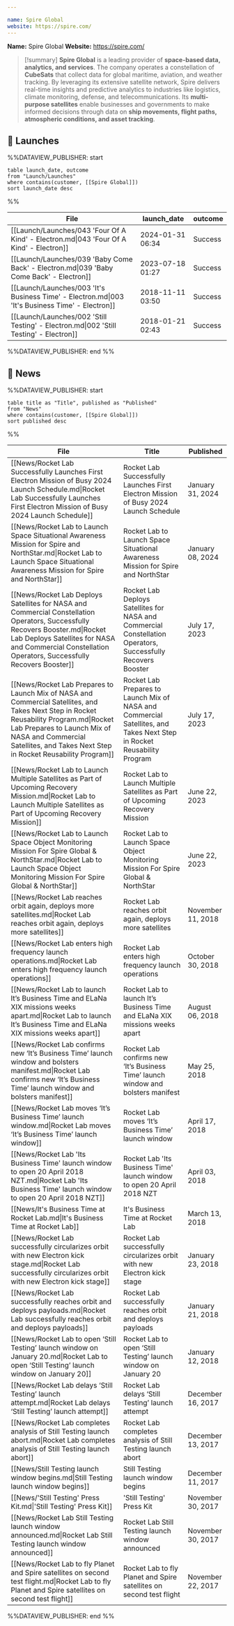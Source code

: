 ```yaml
---

name: Spire Global
website: https://spire.com/
---
```


**Name:** Spire Global
**Website:** https://spire.com/

>[!summary]
**Spire Global** is a leading provider of **space-based data, analytics, and services**. The company operates a constellation of **CubeSats** that collect data for global maritime, aviation, and weather tracking. By leveraging its extensive satellite network, Spire delivers real-time insights and predictive analytics to industries like logistics, climate monitoring, defense, and telecommunications. Its **multi-purpose satellites** enable businesses and governments to make informed decisions through data on **ship movements, flight paths, atmospheric conditions, and asset tracking**. 


## 🚀 Launches
%%DATAVIEW_PUBLISHER: start
```
table launch_date, outcome
from "Launch/Launches"
where contains(customer, [[Spire Global]])
sort launch_date desc
```
%%

| File                                                                                            | launch_date      | outcome |
| ----------------------------------------------------------------------------------------------- | ---------------- | ------- |
| [[Launch/Launches/043 'Four Of A Kind' - Electron.md\|043 'Four Of A Kind' - Electron]]         | 2024-01-31 06:34 | Success |
| [[Launch/Launches/039 'Baby Come Back' - Electron.md\|039 'Baby Come Back' - Electron]]         | 2023-07-18 01:27 | Success |
| [[Launch/Launches/003 'It's Business Time' - Electron.md\|003 'It's Business Time' - Electron]] | 2018-11-11 03:50 | Success |
| [[Launch/Launches/002 'Still Testing' - Electron.md\|002 'Still Testing' - Electron]]           | 2018-01-21 02:43 | Success |

%%DATAVIEW_PUBLISHER: end %%

## 📰 News
%%DATAVIEW_PUBLISHER: start
```
table title as "Title", published as "Published"
from "News"
where contains(customer, [[Spire Global]])
sort published desc
```
%%

| File                                                                                                                                                                                                                                                       | Title                                                                                                                   | Published         |
| ---------------------------------------------------------------------------------------------------------------------------------------------------------------------------------------------------------------------------------------------------------- | ----------------------------------------------------------------------------------------------------------------------- | ----------------- |
| [[News/Rocket Lab Successfully Launches First Electron Mission of Busy 2024 Launch Schedule.md\|Rocket Lab Successfully Launches First Electron Mission of Busy 2024 Launch Schedule]]                                                                     | Rocket Lab Successfully Launches First Electron Mission of Busy 2024 Launch Schedule                                    | January 31, 2024  |
| [[News/Rocket Lab to Launch Space Situational Awareness Mission for Spire and NorthStar.md\|Rocket Lab to Launch Space Situational Awareness Mission for Spire and NorthStar]]                                                                             | Rocket Lab to Launch Space Situational Awareness Mission for Spire and NorthStar                                        | January 08, 2024  |
| [[News/Rocket Lab Deploys Satellites for NASA and Commercial Constellation Operators,  Successfully Recovers Booster.md\|Rocket Lab Deploys Satellites for NASA and Commercial Constellation Operators,  Successfully Recovers Booster]]                   | Rocket Lab Deploys Satellites for NASA and Commercial Constellation Operators,  Successfully Recovers Booster           | July 17, 2023     |
| [[News/Rocket Lab Prepares to Launch Mix of NASA and Commercial Satellites, and Takes Next Step in Rocket Reusability Program.md\|Rocket Lab Prepares to Launch Mix of NASA and Commercial Satellites, and Takes Next Step in Rocket Reusability Program]] | Rocket Lab Prepares to Launch Mix of NASA and Commercial Satellites, and Takes Next Step in Rocket Reusability Program  | July 17, 2023     |
| [[News/Rocket Lab to Launch Multiple Satellites as Part of Upcoming Recovery Mission.md\|Rocket Lab to Launch Multiple Satellites as Part of Upcoming Recovery Mission]]                                                                                   | Rocket Lab to Launch Multiple Satellites as Part of Upcoming Recovery Mission                                           | June 22, 2023     |
| [[News/Rocket Lab to Launch Space Object Monitoring Mission For Spire Global & NorthStar.md\|Rocket Lab to Launch Space Object Monitoring Mission For Spire Global & NorthStar]]                                                                           | Rocket Lab to Launch Space Object Monitoring Mission For Spire Global & NorthStar                                       | June 22, 2023     |
| [[News/Rocket Lab reaches orbit again, deploys more satellites.md\|Rocket Lab reaches orbit again, deploys more satellites]]                                                                                                                               | Rocket Lab reaches orbit again, deploys more satellites                                                                 | November 11, 2018 |
| [[News/Rocket Lab enters high frequency launch operations.md\|Rocket Lab enters high frequency launch operations]]                                                                                                                                         | Rocket Lab enters high frequency launch operations                                                                      | October 30, 2018  |
| [[News/Rocket Lab to launch It’s Business Time and ELaNa XIX missions weeks apart.md\|Rocket Lab to launch It’s Business Time and ELaNa XIX missions weeks apart]]                                                                                         | Rocket Lab to launch It’s Business Time and ELaNa XIX missions weeks apart                                              | August 06, 2018   |
| [[News/Rocket Lab confirms new ‘It’s Business Time’ launch window and bolsters manifest.md\|Rocket Lab confirms new ‘It’s Business Time’ launch window and bolsters manifest]]                                                                             | Rocket Lab confirms new ‘It’s Business Time’ launch window and bolsters manifest                                        | May 25, 2018      |
| [[News/Rocket Lab moves ‘It’s Business Time’ launch window.md\|Rocket Lab moves ‘It’s Business Time’ launch window]]                                                                                                                                       | Rocket Lab moves ‘It’s Business Time’ launch window                                                                     | April 17, 2018    |
| [[News/Rocket Lab 'Its Business Time' launch window to open 20 April 2018 NZT.md\|Rocket Lab 'Its Business Time' launch window to open 20 April 2018 NZT]]                                                                                                 | Rocket Lab 'Its Business Time' launch window to open 20 April 2018 NZT                                                  | April 03, 2018    |
| [[News/It's Business Time at Rocket Lab.md\|It's Business Time at Rocket Lab]]                                                                                                                                                                             | It's Business Time at Rocket Lab                                                                                        | March 13, 2018    |
| [[News/Rocket Lab successfully circularizes orbit with new Electron kick stage.md\|Rocket Lab successfully circularizes orbit with new Electron kick stage]]                                                                                               | Rocket Lab successfully circularizes orbit with new Electron kick stage                                                 | January 23, 2018  |
| [[News/Rocket Lab successfully reaches orbit and deploys payloads.md\|Rocket Lab successfully reaches orbit and deploys payloads]]                                                                                                                         | Rocket Lab successfully reaches orbit and deploys payloads                                                              | January 21, 2018  |
| [[News/Rocket Lab to open ‘Still Testing’ launch window on January 20.md\|Rocket Lab to open ‘Still Testing’ launch window on January 20]]                                                                                                                 | Rocket Lab to open ‘Still Testing’ launch window on January 20                                                          | January 12, 2018  |
| [[News/Rocket Lab delays ‘Still Testing’ launch attempt.md\|Rocket Lab delays ‘Still Testing’ launch attempt]]                                                                                                                                             | Rocket Lab delays ‘Still Testing’ launch attempt                                                                        | December 16, 2017 |
| [[News/Rocket Lab completes analysis of Still Testing launch abort.md\|Rocket Lab completes analysis of Still Testing launch abort]]                                                                                                                       | Rocket Lab completes analysis of Still Testing launch abort                                                             | December 13, 2017 |
| [[News/Still Testing launch window begins.md\|Still Testing launch window begins]]                                                                                                                                                                         | Still Testing launch window begins                                                                                      | December 11, 2017 |
| [[News/'Still Testing' Press Kit.md\|'Still Testing' Press Kit]]                                                                                                                                                                                           | 'Still Testing' Press Kit                                                                                               | November 30, 2017 |
| [[News/Rocket Lab Still Testing launch window announced.md\|Rocket Lab Still Testing launch window announced]]                                                                                                                                             | Rocket Lab Still Testing launch window announced                                                                        | November 30, 2017 |
| [[News/Rocket Lab to fly Planet and Spire satellites on second test flight.md\|Rocket Lab to fly Planet and Spire satellites on second test flight]]                                                                                                       | Rocket Lab to fly Planet and Spire satellites on second test flight                                                     | November 22, 2017 |

%%DATAVIEW_PUBLISHER: end %%